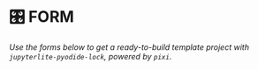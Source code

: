 # 🎛️ FORM

_Use the forms below to get a ready-to-build template project with
`jupyterlite-pyodide-lock`, powered by `pixi`._

```{urljsf} urljsf.toml

```
